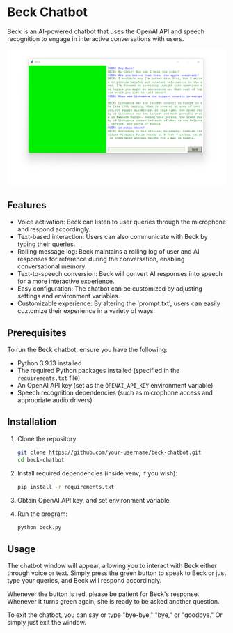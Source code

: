 # Beck Chatbot

Beck is an AI-powered chatbot that uses the OpenAI API and speech recognition to engage in interactive conversations with users.

![Example Image](example.png)

## Features

- Voice activation: Beck can listen to user queries through the microphone and respond accordingly.
- Text-based interaction: Users can also communicate with Beck by typing their queries.
- Rolling message log: Beck maintains a rolling log of user and AI responses for reference during the conversation, enabling conversational memory.
- Text-to-speech conversion: Beck will convert AI responses into speech for a more interactive experience.
- Easy configuration: The chatbot can be customized by adjusting settings and environment variables.
- Customizable experience: By altering the 'prompt.txt', users can easily cuztomize their experience in a variety of ways.

## Prerequisites

To run the Beck chatbot, ensure you have the following:

- Python 3.9.13 installed
- The required Python packages installed (specified in the `requirements.txt` file)
- An OpenAI API key (set as the `OPENAI_API_KEY` environment variable)
- Speech recognition dependencies (such as microphone access and appropriate audio drivers)

## Installation

1. Clone the repository:

   ```bash
   git clone https://github.com/your-username/beck-chatbot.git
   cd beck-chatbot

2. Install required dependencies (inside venv, if you wish): 

    ```bash
    pip install -r requirements.txt

3. Obtain OpenAI API key, and set environment variable.

4. Run the program:

    ```bash
    python beck.py

## Usage

The chatbot window will appear, allowing you to interact with Beck either through voice or text. Simply press the green button to speak to Beck or just type your queries, and Beck will respond accordingly.

Whenever the button is red, please be patient for Beck's response. Whenever it turns green again, she is ready to be asked another question.

To exit the chatbot, you can say or type "bye-bye," "bye," or "goodbye." Or simply just exit the window.
